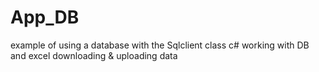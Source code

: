 # App_DB
example of using a database with the Sqlclient class c#
working with DB and excel downloading & uploading data
